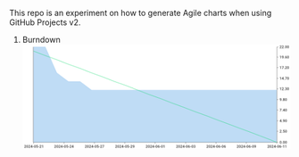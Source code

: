 This repo is an experiment on how to generate Agile charts when using GitHub Projects v2.

1. Burndown
![Burndown](./burndown.png)